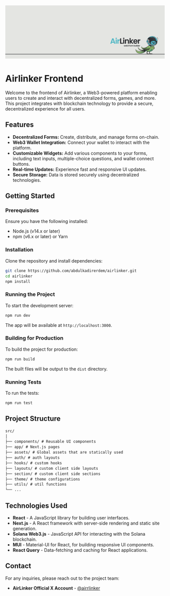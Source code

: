 # ![Airlinker](./README-assets/twitter-banner.png)

# Airlinker Frontend

Welcome to the frontend of Airlinker, a Web3-powered platform enabling users to create and interact with decentralized forms, games, and more. This project integrates with blockchain technology to provide a secure, decentralized experience for all users.

## Features

- **Decentralized Forms:** Create, distribute, and manage forms on-chain.
- **Web3 Wallet Integration:** Connect your wallet to interact with the platform.
- **Customizable Widgets:** Add various components to your forms, including text inputs, multiple-choice questions, and wallet connect buttons.
- **Real-time Updates:** Experience fast and responsive UI updates.
- **Secure Storage:** Data is stored securely using decentralized technologies.

## Getting Started

### Prerequisites

Ensure you have the following installed:

- Node.js (v14.x or later)
- npm (v6.x or later) or Yarn

### Installation

Clone the repository and install dependencies:

```bash
git clone https://github.com/abdulkadirerdem/airlinker.git
cd airlinker
npm install
```

### Running the Project

To start the development server:

```bash
npm run dev
```

The app will be available at `http://localhost:3000`.

### Building for Production

To build the project for production:

```bash
npm run build
```

The built files will be output to the `dist` directory.

### Running Tests

To run the tests:

```bash
npm run test
```

## Project Structure

```markdown
src/
│
├── components/ # Reusable UI components
├── app/ # Next.js pages
├── assets/ # Global assets that are statically used
├── auth/ # auth layouts
├── hooks/ # custom hooks
├── layouts/ # custom client side layouts
├── section/ # custom client side sections
├── theme/ # theme configurations
├── utils/ # util functions
└── ...
```

## Technologies Used

- **React** - A JavaScript library for building user interfaces.
- **Next.js** - A React framework with server-side rendering and static site generation.
- **Solana Web3.js** - JavaScript API for interacting with the Solana blockchain.
- **MUI** - Material-UI for React, for building responsive UI components.
- **React Query** - Data-fetching and caching for React applications.

## Contact

For any inquiries, please reach out to the project team:

- **AirLinker Official X Account** - [@airrlinker](https://x.com/AirrLinker)
